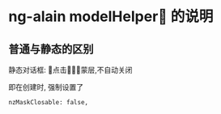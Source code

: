 # ng-alain modelHelper 的说明

## 普通与静态的区别

静态对话框: 点击蒙层,不自动关闭

即在创建时, 强制设置了

```
nzMaskClosable: false,
```

